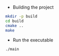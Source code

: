 
- Building the project
```bash
mkdir -p build
cd build
cmake ..
make 
```
- Run the executable
```bash
./main
```
